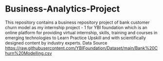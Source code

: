 # Business-Analytics-Project
This repository contains a business repository project of bank customer churn model as my internship project - 1 for YBI foundation which is an online platform for providing virtual internship, skills, training and courses in emerging technologies to Learn Practice Upskill and with scientifically designed content by industry experts.
Data Source https://raw.githubusercontent.com/YBIFoundation/Dataset/main/Bank%20Churn%20Modelling.csv
